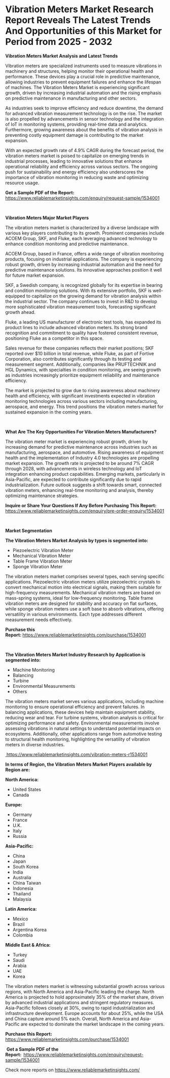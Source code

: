 <p><h1>Vibration Meters Market Research Report Reveals The Latest Trends And Opportunities of this Market for Period from 2025 - 2032</h1></p><p><strong>Vibration Meters Market Analysis and Latest Trends</strong></p>
<p><p>Vibration meters are specialized instruments used to measure vibrations in machinery and structures, helping monitor their operational health and performance. These devices play a crucial role in predictive maintenance, allowing industries to prevent equipment failures and enhance the lifespan of machines. The Vibration Meters Market is experiencing significant growth, driven by increasing industrial automation and the rising emphasis on predictive maintenance in manufacturing and other sectors. </p><p>As industries seek to improve efficiency and reduce downtime, the demand for advanced vibration measurement technology is on the rise. The market is also propelled by advancements in sensor technology and the integration of IoT in monitoring systems, providing real-time data and analytics. Furthermore, growing awareness about the benefits of vibration analysis in preventing costly equipment damage is contributing to the market expansion. </p><p>With an expected growth rate of 4.9% CAGR during the forecast period, the vibration meters market is poised to capitalize on emerging trends in industrial processes, leading to innovative solutions that enhance operational reliability and efficiency across various sectors. The ongoing push for sustainability and energy efficiency also underscores the importance of vibration monitoring in reducing waste and optimizing resource usage.</p></p>
<p><strong>Get a Sample PDF of the Report:&nbsp;</strong> <a href="https://www.reliablemarketinsights.com/enquiry/request-sample/1534001?utm_campaign=2183&utm_medium=2&utm_source=Github&utm_content=ia&utm_term=08042025&utm_id=vibration-meters">https://www.reliablemarketinsights.com/enquiry/request-sample/1534001</a></p>
<p>&nbsp;</p>
<p><strong>Vibration Meters Major Market Players</strong></p>
<p><p>The vibration meters market is characterized by a diverse landscape with various key players contributing to its growth. Prominent companies include ACOEM Group, SKF, and Fluke, each leveraging advanced technology to enhance condition monitoring and predictive maintenance.</p><p>ACOEM Group, based in France, offers a wide range of vibration monitoring products, focusing on industrial applications. The company is experiencing robust growth, driven by increasing industrial automation and the need for predictive maintenance solutions. Its innovative approaches position it well for future market expansion.</p><p>SKF, a Swedish company, is recognized globally for its expertise in bearing and condition monitoring solutions. With its extensive portfolio, SKF is well-equipped to capitalize on the growing demand for vibration analysis within the industrial sector. The company continues to invest in R&D to develop more sophisticated vibration measurement tools, forecasting significant growth ahead.</p><p>Fluke, a leading US manufacturer of electronic test tools, has expanded its product lines to include advanced vibration meters. Its strong brand recognition and commitment to quality have fostered consistent revenue, positioning Fluke as a competitor in this space.</p><p>Sales revenue for these companies reflects their market positions; SKF reported over $10 billion in total revenue, while Fluke, as part of Fortive Corporation, also contributes significantly through its testing and measurement segment. Additionally, companies like PRUFTECHNIK and HGL Dynamics, with specialties in condition monitoring, are seeing growth as industries increasingly prioritize equipment reliability and maintenance efficiency.</p><p>The market is projected to grow due to rising awareness about machinery health and efficiency, with significant investments expected in vibration monitoring technologies across various sectors including manufacturing, aerospace, and energy. This trend positions the vibration meters market for sustained expansion in the coming years.</p></p>
<p>&nbsp;</p>
<p><strong>What Are The Key Opportunities For Vibration Meters Manufacturers?</strong></p>
<p><p>The vibration meter market is experiencing robust growth, driven by increasing demand for predictive maintenance across industries such as manufacturing, aerospace, and automotive. Rising awareness of equipment health and the implementation of Industry 4.0 technologies are propelling market expansion. The growth rate is projected to be around 7% CAGR through 2028, with advancements in wireless technology and IoT integration enhancing product capabilities. Emerging markets, particularly in Asia-Pacific, are expected to contribute significantly due to rapid industrialization. Future outlook suggests a shift towards smart, connected vibration meters, enhancing real-time monitoring and analysis, thereby optimizing maintenance strategies.</p></p>
<p><strong>Inquire or Share Your Questions If Any Before Purchasing This Report:</strong> <a href="https://www.reliablemarketinsights.com/enquiry/pre-order-enquiry/1534001?utm_campaign=2183&utm_medium=2&utm_source=Github&utm_content=ia&utm_term=08042025&utm_id=vibration-meters">https://www.reliablemarketinsights.com/enquiry/pre-order-enquiry/1534001</a></p>
<p>&nbsp;</p>
<p><strong>Market Segmentation</strong></p>
<p><strong>The Vibration Meters Market Analysis by types is segmented into:</strong></p>
<p><ul><li>Piezoelectric Vibration Meter</li><li>Mechanical Vibration Meter</li><li>Table Frame Vibration Meter</li><li>Sponge Vibration Meter</li></ul></p>
<p><p>The vibration meters market comprises several types, each serving specific applications. Piezoelectric vibration meters utilize piezoelectric crystals to convert mechanical motion into electrical signals, making them suitable for high-frequency measurements. Mechanical vibration meters are based on mass-spring systems, ideal for low-frequency monitoring. Table frame vibration meters are designed for stability and accuracy on flat surfaces, while sponge vibration meters use a soft base to absorb vibrations, offering versatility in various environments. Each type addresses different measurement needs effectively.</p></p>
<p><strong>Purchase this Report:&nbsp;</strong><a href="https://www.reliablemarketinsights.com/purchase/1534001?utm_campaign=2183&utm_medium=2&utm_source=Github&utm_content=ia&utm_term=08042025&utm_id=vibration-meters">https://www.reliablemarketinsights.com/purchase/1534001</a></p>
<p>&nbsp;</p>
<p><strong>The Vibration Meters Market Industry Research by Application is segmented into:</strong></p>
<p><ul><li>Machine Monitoring</li><li>Balancing</li><li>Turbine</li><li>Environmental Measurements</li><li>Others</li></ul></p>
<p><p>The vibration meters market serves various applications, including machine monitoring to ensure operational efficiency and prevent failures. In balancing applications, these devices help maintain equipment stability, reducing wear and tear. For turbine systems, vibration analysis is critical for optimizing performance and safety. Environmental measurements involve assessing vibrations in natural settings to understand potential impacts on ecosystems. Additionally, other applications range from automotive testing to structural health monitoring, highlighting the versatility of vibration meters in diverse industries.</p></p>
<p><a href="https://www.reliablemarketinsights.com/vibration-meters-r1534001?utm_campaign=2183&utm_medium=2&utm_source=Github&utm_content=ia&utm_term=08042025&utm_id=vibration-meters">&nbsp;https://www.reliablemarketinsights.com/vibration-meters-r1534001</a></p>
<p><strong>In terms of Region, the Vibration Meters Market Players available by Region are:</strong></p>
<p>
    <p> <strong> North America: </strong>
        <ul>
            <li>United States</li>
            <li>Canada</li>
        </ul>
        </p> 
    <p> <strong> Europe: </strong>
        <ul>
            <li>Germany</li>
            <li>France</li>
            <li>U.K.</li>
            <li>Italy</li>
            <li>Russia</li>
        </ul>
        </p> 
    <p> <strong> Asia-Pacific: </strong>
        <ul>
            <li>China</li>
            <li>Japan</li>
            <li>South Korea</li>
            <li>India</li>
            <li>Australia</li>
            <li>China Taiwan</li>
            <li>Indonesia</li>
            <li>Thailand</li>
            <li>Malaysia</li>
        </ul>
        </p> 
    <p> <strong> Latin America: </strong>
        <ul>
            <li>Mexico</li>
            <li>Brazil</li>
            <li>Argentina Korea</li>
            <li>Colombia</li>
        </ul>
        </p> 
    <p> <strong> Middle East & Africa: </strong>
        <ul>
            <li>Turkey</li>
            <li>Saudi</li>
            <li>Arabia</li>
            <li>UAE</li>
            <li>Korea</li>
        </ul>
    </p>
    </p>
<p><p>The vibration meters market is witnessing substantial growth across various regions, with North America and Asia-Pacific leading the charge. North America is projected to hold approximately 35% of the market share, driven by advanced industrial applications and stringent regulatory measures. Asia-Pacific follows closely at 30%, owing to rapid industrialization and infrastructure development. Europe accounts for about 25%, while the USA and China capture around 5% each. Overall, North America and Asia-Pacific are expected to dominate the market landscape in the coming years.</p></p>
<p><strong>Purchase this Report: </strong><a href="https://www.reliablemarketinsights.com/purchase/1534001?utm_campaign=2183&utm_medium=2&utm_source=Github&utm_content=ia&utm_term=08042025&utm_id=vibration-meters">https://www.reliablemarketinsights.com/purchase/1534001</a></p>
<p>&nbsp;<strong>Get a Sample PDF of the Report:&nbsp;&nbsp;</strong><a href="https://www.reliablemarketinsights.com/enquiry/request-sample/1534001?utm_campaign=2183&utm_medium=2&utm_source=Github&utm_content=ia&utm_term=08042025&utm_id=vibration-meters">https://www.reliablemarketinsights.com/enquiry/request-sample/1534001</a></p>
<p><strong></strong></p>
<p>Check more reports on <a href="https://www.reliablemarketinsights.com/?utm_campaign=2183&utm_medium=2&utm_source=Github&utm_content=ia&utm_term=08042025&utm_id=vibration-meters">https://www.reliablemarketinsights.com/</a></p>
